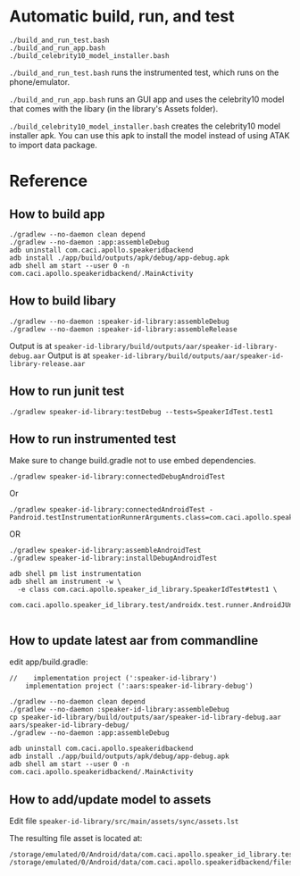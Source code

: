 

# Automatic build, run, and test
```
./build_and_run_test.bash
./build_and_run_app.bash
./build_celebrity10_model_installer.bash
```

`./build_and_run_test.bash` runs the instrumented test, which
runs on the phone/emulator.

`./build_and_run_app.bash` runs an GUI app and uses the celebrity10 model that
comes with the libary (in the library's Assets folder).

`./build_celebrity10_model_installer.bash` creates the celebrity10
model installer apk.  You can use this apk to install the model
instead of using ATAK to import data package.




# Reference
## How to build app
```
./gradlew --no-daemon clean depend
./gradlew --no-daemon :app:assembleDebug
adb uninstall com.caci.apollo.speakeridbackend
adb install ./app/build/outputs/apk/debug/app-debug.apk
adb shell am start --user 0 -n com.caci.apollo.speakeridbackend/.MainActivity

```

## How to build libary
```
./gradlew --no-daemon :speaker-id-library:assembleDebug
./gradlew --no-daemon :speaker-id-library:assembleRelease
```

Output is at `speaker-id-library/build/outputs/aar/speaker-id-library-debug.aar`
Output is at `speaker-id-library/build/outputs/aar/speaker-id-library-release.aar`

## How to run junit test
```
./gradlew speaker-id-library:testDebug --tests=SpeakerIdTest.test1
```

## How to run instrumented test 

Make sure to change build.gradle not to use embed dependencies.
```
./gradlew speaker-id-library:connectedDebugAndroidTest 

```

Or
```
./gradlew speaker-id-library:connectedAndroidTest -Pandroid.testInstrumentationRunnerArguments.class=com.caci.apollo.speaker_id_library.SpeakerIdTest#test1

```
OR
```
./gradlew speaker-id-library:assembleAndroidTest
./gradlew speaker-id-library:installDebugAndroidTest

adb shell pm list instrumentation
adb shell am instrument -w \
  -e class com.caci.apollo.speaker_id_library.SpeakerIdTest#test1 \
  com.caci.apollo.speaker_id_library.test/androidx.test.runner.AndroidJUnitRunner
  
```

## How to update latest aar from commandline
edit app/build.gradle:

```
//    implementation project (':speaker-id-library')
    implementation project (':aars:speaker-id-library-debug')
```


```
./gradlew --no-daemon clean depend
./gradlew --no-daemon :speaker-id-library:assembleDebug
cp speaker-id-library/build/outputs/aar/speaker-id-library-debug.aar aars/speaker-id-library-debug/
./gradlew --no-daemon :app:assembleDebug

adb uninstall com.caci.apollo.speakeridbackend
adb install ./app/build/outputs/apk/debug/app-debug.apk
adb shell am start --user 0 -n com.caci.apollo.speakeridbackend/.MainActivity

```
## How to add/update model to assets

Edit file `speaker-id-library/src/main/assets/sync/assets.lst`


The resulting file asset is located at:
```
/storage/emulated/0/Android/data/com.caci.apollo.speaker_id_library.test/files/sync/
/storage/emulated/0/Android/data/com.caci.apollo.speakeridbackend/files/sync/
```
